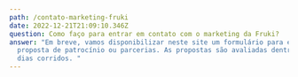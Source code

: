 ```yaml
---
path: /contato-marketing-fruki
date: 2022-12-21T21:09:10.346Z
question: Como faço para entrar em contato com o marketing da Fruki?
answer: "Em breve, vamos disponibilizar neste site um formulário para enviar
  proposta de patrocínio ou parcerias. As propostas são avaliadas dentro de 30
  dias corridos. "
---
```

